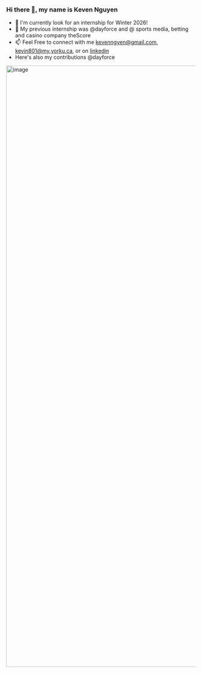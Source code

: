 ### Hi there 👋, my name is Keven Nguyen

- 🔭 I'm currently look for an internship for Winter 2026!
- 🌱 My previous internship was @dayforce and  @ sports media, betting and casino company theScore
- 📫 Feel Free to connect with me kevenngyen@gmail.com, kevin801@my.yorku.ca, or on [linkedin](https://www.linkedin.com/in/kngyen/)
- Here's also my contributions @dayforce
<img width="2560" height="1600" alt="image" src="https://github.com/user-attachments/assets/824c4341-c67d-44e9-9cc9-c588af29c3ea" />

